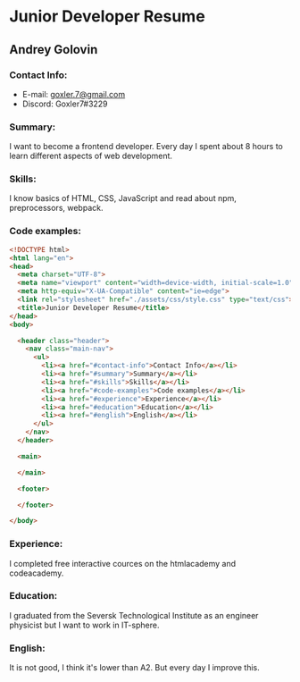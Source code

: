 # Junior Developer Resume
## Andrey Golovin
### Contact Info:
* E-mail: goxler.7@gmail.com
* Discord: Goxler7#3229

### Summary:
I want to become a frontend developer. Every day I spent about 8 hours to learn different aspects of web development.
### Skills:
I know basics of HTML, CSS, JavaScript and read about npm, preprocessors, webpack.
### Code examples:
``` html
<!DOCTYPE html>
<html lang="en">
<head>
  <meta charset="UTF-8">
  <meta name="viewport" content="width=device-width, initial-scale=1.0">
  <meta http-equiv="X-UA-Compatible" content="ie=edge">
  <link rel="stylesheet" href="./assets/css/style.css" type="text/css">
  <title>Junior Developer Resume</title>
</head>
<body>

  <header class="header">
    <nav class="main-nav">
      <ul>
        <li><a href="#contact-info">Contact Info</a></li>
        <li><a href="#summary">Summary</a></li>
        <li><a href="#skills">Skills</a></li>
        <li><a href="#code-examples">Code examples</a></li>
        <li><a href="#experience">Experience</a></li>
        <li><a href="#education">Education</a></li>
        <li><a href="#english">English</a></li>
      </ul>
    </nav>
  </header>

  <main>

  </main>

  <footer>

  </footer>

</body>
```
### Experience:
I completed free interactive cources on the htmlacademy and codeacademy.
### Education:
I graduated from the Seversk Technological Institute as an engineer physicist but I want to work in IT-sphere.
### English:
It is not good, I think it's lower than A2. But every day I improve this.
